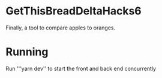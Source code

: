 # GetThisBreadDeltaHacks6

Finally, a tool to compare apples to oranges.

# Running
Run '''yarn dev'' to start the front and back end concurrently